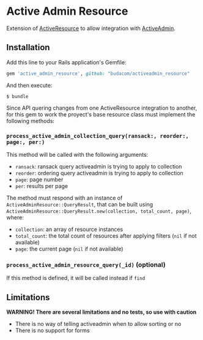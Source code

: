 # Active Admin Resource

Extension of [ActiveResource](https://github.com/rails/activeresource) to allow integration
with [ActiveAdmin](https://github.com/activeadmin/activeadmin).

## Installation

Add this line to your Rails application's Gemfile:

```ruby
gem 'active_admin_resource', github: "budacom/activeadmin_resource"
```

And then execute:

    $ bundle

Since API quering changes from one ActiveResource integration to another, for this gem to work the proyect's base resource class must implement the following methods:

### `process_active_admin_collection_query(ransack:, reorder:, page:, per:)`

This method will be called with the following arguments:
- `ransack`: ransack query activeadmin is trying to apply to collection
- `reorder`: ordering query activeadmin is trying to apply to collection
- `page`: page number
- `per`: results per page

The method must respond with an instance of `ActiveAdminResource::QueryResult`, that can be built using `ActiveAdminResource::QueryResult.new(collection, total_count, page)`, where:
- `collection`: an array of resource instances
- `total_count`: the total count of resources after applying filters (`nil` if not available)
- `page`: the current page (`nil` if not available)

### `process_active_admin_resource_query(_id)` (optional)

If this method is defined, it will be called instead if `find`

## Limitations

**WARNING! There are several limitations and no tests, so use with caution**

* There is no way of telling activeadmin when to allow sorting or no
* There is no support for forms
